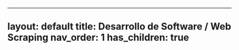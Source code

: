 
---
layout: default
title: Desarrollo de Software / Web Scraping
nav_order: 1
has_children: true
---
